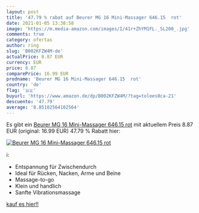 ```yaml
---
layout: post
title: '47.79 % rabat auf Beurer MG 16 Mini-Massager 646.15  rot'
date: 2021-01-05 13:38:58
image: 'https://m.media-amazon.com/images/I/41r+ZhYM1FL._SL200_.jpg'
comments: true
category: ofertas
author: ring
slug: 'B002KFZW4M-de'
actualPrice: 8.87 EUR
currency: EUR
price: 8.87
comparePrice: 16.99 EUR
prodname: 'Beurer MG 16 Mini-Massager 646.15  rot'
country: 'de'
flag: '🇩🇪'
buyurl: 'https://www.amazon.de/dp/B002KFZW4M/?tag=tolees0ca-21'
descuento: '47.79'
average: '8.85102564102564'
---
```


Es gibt ein [Beurer MG 16 Mini-Massager 646.15  rot](https://www.amazon.de/dp/B002KFZW4M/?tag=tolees0ca-21) mit aktuellem Preis 8.87 EUR (original: 16.99 EUR) 47.79 % Rabatt hier:

[![Beurer MG 16 Mini-Massager 646.15  rot](https://m.media-amazon.com/images/I/41r+ZhYM1FL._SL200_.jpg)](https://www.amazon.de/dp/B002KFZW4M/?tag=tolees0ca-21)

ℹ️:

- Entspannung für Zwischendurch
- Ideal für Rücken, Nacken, Arme und Beine
- Massage-to-go
- Klein und handlich
- Sanfte Vibrationsmassage

[kauf es hier!!](https://www.amazon.de/dp/B002KFZW4M/?tag=tolees0ca-21)

